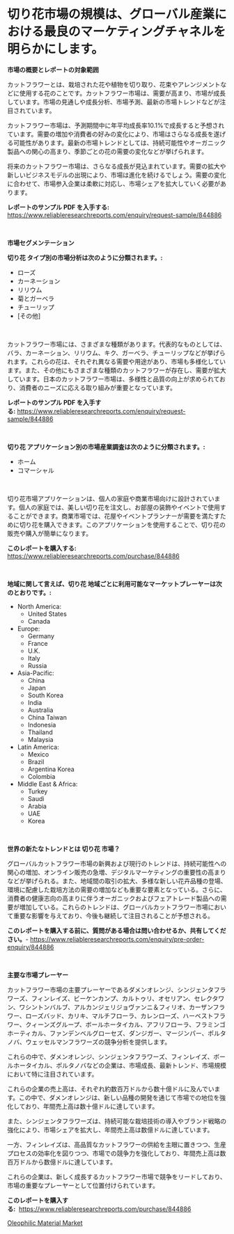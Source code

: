 <p><h1>切り花市場の規模は、グローバル産業における最良のマーケティングチャネルを明らかにします。</h1></p><p><strong>市場の概要とレポートの対象範囲</strong></p>
<p><p>カットフラワーとは、栽培された花や植物を切り取り、花束やアレンジメントなどに使用する花のことです。カットフラワー市場は、需要が高まり、市場が成長しています。市場の見通しや成長分析、市場予測、最新の市場トレンドなどが注目されています。</p><p>カットフラワー市場は、予測期間中に年平均成長率10.1%で成長すると予想されています。需要の増加や消費者の好みの変化により、市場はさらなる成長を遂げる可能性があります。最新の市場トレンドとしては、持続可能性やオーガニック製品への関心の高まり、季節ごとの花の需要の変化などが挙げられます。</p><p>将来のカットフラワー市場は、さらなる成長が見込まれています。需要の拡大や新しいビジネスモデルの出現により、市場は進化を続けるでしょう。需要の変化に合わせて、市場参入企業は柔軟に対応し、市場シェアを拡大していく必要があります。</p></p>
<p><strong>レポートのサンプル PDF を入手する:</strong> <a href="https://www.reliableresearchreports.com/enquiry/request-sample/844886">https://www.reliableresearchreports.com/enquiry/request-sample/844886</a></p>
<p>&nbsp;</p>
<p><strong>市場セグメンテーション</strong></p>
<p><strong>切り花 タイプ別の市場分析は次のように分類されます。:</strong></p>
<p><ul><li>ローズ</li><li>カーネーション</li><li>リリウム</li><li>菊とガーベラ</li><li>チューリップ</li><li>[その他]</li></ul></p>
<p>&nbsp;</p>
<p><p>カットフラワー市場には、さまざまな種類があります。代表的なものとしては、バラ、カーネーション、リリウム、キク、ガーベラ、チューリップなどが挙げられます。これらの花は、それぞれ異なる需要や用途があり、市場も多様化しています。また、その他にもさまざまな種類のカットフラワーが存在し、需要が拡大しています。日本のカットフラワー市場は、多様性と品質の向上が求められており、消費者のニーズに応える取り組みが重要となっています。</p></p>
<p><strong>レポートのサンプル PDF を入手する:</strong>&nbsp;<a href="https://www.reliableresearchreports.com/enquiry/request-sample/844886">https://www.reliableresearchreports.com/enquiry/request-sample/844886</a></p>
<p>&nbsp;</p>
<p><strong> 切り花 アプリケーション別の市場産業調査は次のように分類されます。:</strong></p>
<p><ul><li>ホーム</li><li>コマーシャル</li></ul></p>
<p>&nbsp;</p>
<p><p>切り花市場アプリケーションは、個人の家庭や商業市場向けに設計されています。個人の家庭では、美しい切り花を注文し、お部屋の装飾やイベントで使用することができます。商業市場では、花屋やイベントプランナーが需要を満たすために切り花を購入できます。このアプリケーションを使用することで、切り花の販売や購入が簡単になります。</p></p>
<p><strong>このレポートを購入する:</strong>&nbsp; <a href="https://www.reliableresearchreports.com/purchase/844886">https://www.reliableresearchreports.com/purchase/844886</a></p>
<p>&nbsp;</p>
<p><strong>地域に関して言えば、切り花 地域ごとに利用可能なマーケットプレーヤーは次のとおりです。:</strong></p>
<p><ul>
    <li>
        North America:
        <ul>
            <li>United States</li>
            <li>Canada</li>
        </ul>
    </li>
    <li>
        Europe:
        <ul>
            <li>Germany</li>
            <li>France</li>
            <li>U.K.</li>
            <li>Italy</li>
            <li>Russia</li>
        </ul>
    </li>
    <li>
        Asia-Pacific:
        <ul>
            <li>China</li>
            <li>Japan</li>
            <li>South Korea</li>
            <li>India</li>
            <li>Australia</li>
            <li>China Taiwan</li>
            <li>Indonesia</li>
            <li>Thailand</li>
            <li>Malaysia</li>
        </ul>
    </li>
    <li>
        Latin America:
        <ul>
            <li>Mexico</li>
            <li>Brazil</li>
            <li>Argentina Korea</li>
            <li>Colombia</li>
        </ul>
    </li>
    <li>
        Middle East & Africa:
        <ul>
            <li>Turkey</li>
            <li>Saudi</li>
            <li>Arabia</li>
            <li>UAE</li>
            <li>Korea</li>
        </ul>
    </li>
    </ul></p>
<p>&nbsp;</p>
<p><strong>世界の新たなトレンドとは 切り花 市場？</strong></p>
<p><p>グローバルカットフラワー市場の新興および現行のトレンドは、持続可能性への関心の増加、オンライン販売の急増、デジタルマーケティングの重要性の高まりなどが挙げられる。また、地域間の取引の拡大、多様な新しい花卉品種の登場、環境に配慮した栽培方法の需要の増加なども重要な要素となっている。さらに、消費者の健康志向の高まりに伴うオーガニックおよびフェアトレード製品への需要が増加している。これらのトレンドは、グローバルカットフラワー市場において重要な影響を与えており、今後も継続して注目されることが予想される。</p></p>
<p><strong>このレポートを購入する前に、質問がある場合は問い合わせるか、共有してください。</strong>- <a href="https://www.reliableresearchreports.com/enquiry/pre-order-enquiry/844886">https://www.reliableresearchreports.com/enquiry/pre-order-enquiry/844886</a></p>
<p>&nbsp;</p>
<p><strong>主要な市場プレーヤー</strong></p>
<p><p>カットフラワー市場の主要プレーヤーであるダメンオレンジ、シンジェンタフラワーズ、フィンレイズ、ビーケンカンプ、カルトゥリ、オセリアン、セレクタワン、ワシントンバルブ、アルカンジェリジョヴァンニ＆フィリオ、カーザンフラワー、ローズバッド、カリキ、マルチフローラ、カレンローズ、ハーベストフラワー、クィーンズグループ、ボールホータイカル、アフリフローラ、フラミンゴホーティカル、ファンデンベルグローセズ、ダンジガー、マージンパー、ポルタノバ、ウェッセルマンフラワーズの競争分析を提供します。 </p><p>これらの中で、ダメンオレンジ、シンジェンタフラワーズ、フィンレイズ、ボールホータイカル、ポルタノバなどの企業は、市場成長、最新トレンド、市場規模において特に注目されています。 </p><p>これらの企業の売上高は、それぞれ約数百万ドルから数十億ドルに及んでいます。この中で、ダメンオレンジは、新しい品種の開発を通じて市場での地位を強化しており、年間売上高は数十億ドルに達しています。 </p><p>また、シンジェンタフラワーズは、持続可能な栽培技術の導入やブランド戦略の強化により、市場シェアを拡大し、年間売上高は数億ドルに達しています。 </p><p>一方、フィンレイズは、高品質なカットフラワーの供給を主眼に置きつつ、生産プロセスの効率化を図りつつ、市場での競争力を強化しており、年間売上高は数百万ドルから数億ドルに達しています。 </p><p>これらの企業は、新しく成長するカットフラワー市場で競争をリードしており、市場の重要なプレーヤーとして位置付けられています。</p></p>
<p><strong>このレポートを購入する:</strong>&nbsp;&nbsp;<a href="https://www.reliableresearchreports.com/purchase/844886">https://www.reliableresearchreports.com/purchase/844886</a></p>
<p><p><a href="https://artistic-helicopter-ca9.notion.site/Oleophilic-Material-Market-Size-Market-Trends-and-Growth-Outlook-forecasted-for-period-from-2024-t-9360a3d4bbc04d30836aeaa48b31dcac">Oleophilic Material Market</a></p></p>